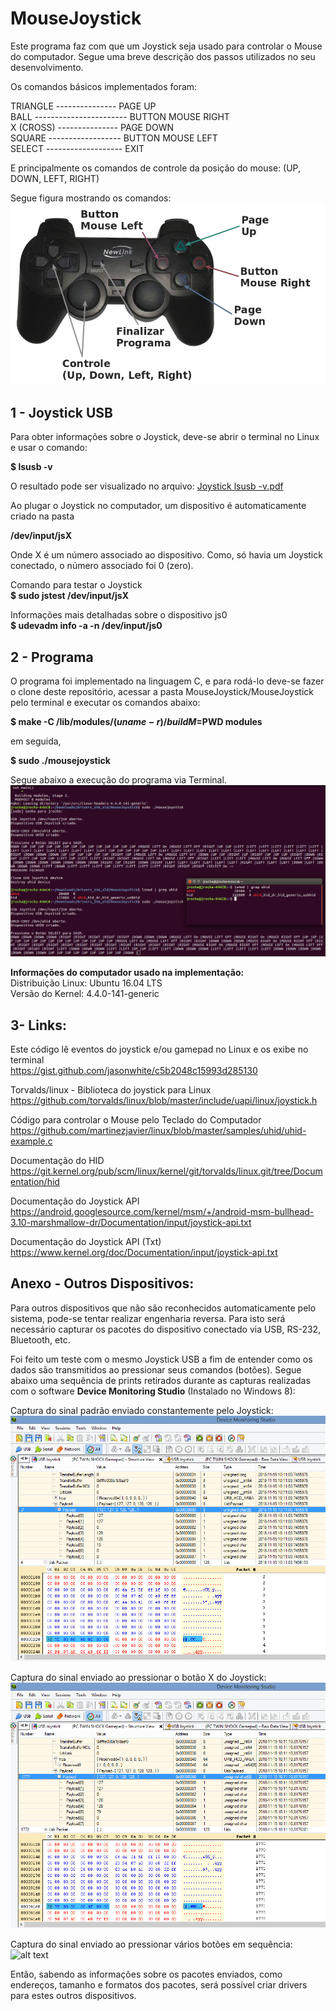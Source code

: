 # MouseJoystick

  Este programa faz com que um Joystick seja usado para controlar o Mouse do computador. Segue uma breve descrição dos passos utilizados no seu desenvolvimento.

Os comandos básicos implementados foram:

TRIANGLE --------------- PAGE UP<br/>
BALL ----------------------- BUTTON MOUSE RIGHT<br/>
X (CROSS) --------------- PAGE DOWN<br/>
SQUARE ------------------ BUTTON MOUSE LEFT<br/>
SELECT ------------------- EXIT<br/>

E principalmente os comandos de controle da posição do mouse: (UP, DOWN, LEFT, RIGHT)

Segue figura mostrando os comandos:
![alt text](Imagens/joystick.png)


## 1 - Joystick USB

Para obter informações sobre o Joystick, deve-se abrir o terminal no Linux e usar o comando:

__$ lsusb -v__

O resultado pode ser visualizado no arquivo: [Joystick lsusb -v.pdf](https://github.com/jobsonrp/MouseJoystick/blob/master/Docs/Joystick%20lsusb%20-v.pdf)

Ao plugar o Joystick no computador, um dispositivo é automaticamente criado na pasta

__/dev/input/jsX__

Onde X é um número associado ao dispositivo. Como, só havia um Joystick conectado, o número associado foi 0 (zero).
 
Comando para testar o Joystick<br/>
__$ sudo jstest /dev/input/jsX__

Informações mais detalhadas sobre o dispositivo js0<br/>
__$ udevadm info -a -n /dev/input/js0__


## 2 - Programa

  O programa foi implementado na linguagem C, e para rodá-lo deve-se fazer o clone deste repositório, acessar a pasta MouseJoystick/MouseJoystick pelo terminal e executar os comandos abaixo:

__$ make -C /lib/modules/$(uname -r)/build M=$PWD modules__

em seguida,

__$ sudo ./mousejoystick__

Segue abaixo a execução do programa via Terminal.
![alt text](Imagens/Terminal.png)

__Informações do computador usado na implementação:__<br/>
Distribuição Linux: Ubuntu 16.04 LTS<br/>
Versão do Kernel: 4.4.0-141-generic


## 3- Links:

Este código lê eventos do joystick e/ou gamepad no Linux e os exibe no terminal<br/>
https://gist.github.com/jasonwhite/c5b2048c15993d285130

Torvalds/linux - Biblioteca do joystick para Linux<br/>
https://github.com/torvalds/linux/blob/master/include/uapi/linux/joystick.h

Código para controlar o Mouse pelo Teclado do Computador<br/>
https://github.com/martinezjavier/linux/blob/master/samples/uhid/uhid-example.c

Documentação do HID<br/>
https://git.kernel.org/pub/scm/linux/kernel/git/torvalds/linux.git/tree/Documentation/hid

Documentação do Joystick API<br/>
https://android.googlesource.com/kernel/msm/+/android-msm-bullhead-3.10-marshmallow-dr/Documentation/input/joystick-api.txt

Documentação do Joystick API (Txt)<br/>
https://www.kernel.org/doc/Documentation/input/joystick-api.txt


## Anexo - Outros Dispositivos:

  Para outros dispositivos que não são reconhecidos automaticamente pelo sistema, pode-se tentar realizar engenharia reversa. Para isto será necessário capturar os pacotes do dispositivo conectado via USB, RS-232, Bluetooth, etc.

  Foi feito um teste com o mesmo Joystick USB a fim de entender como os dados são transmitidos ao pressionar seus comandos (botões). Segue abaixo uma sequência de prints retirados durante as capturas realizadas com o software __Device Monitoring Studio__ (Instalado no Windows 8):

Captura do sinal padrão enviado constantemente pelo Joystick:
![alt text](Imagens/01B_Botões_Sinal_Padrão.PNG)


Captura do sinal enviado ao pressionar o botão X do Joystick:
![alt text](Imagens/02B_Botões_Botão_X_On.PNG)


Captura do sinal enviado ao pressionar vários botões em sequência:
![alt text](Imagens/RawDataView_Menu_Botões_Pressionados.PNG)


Então, sabendo as informações sobre os pacotes enviados, como endereços, tamanho e formatos dos pacotes, será possível criar drivers para estes outros dispositivos.

